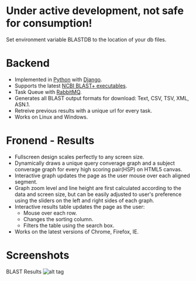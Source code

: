 Under active development, not safe for consumption!
===================================================
Set environment variable BLASTDB to the location of your db files.

Backend
=======
* Implemented in [Python](https://www.python.org/) with [Django](https://www.djangoproject.com/).
* Supports the latest [NCBI BLAST+ executables](http://blast.ncbi.nlm.nih.gov/Blast.cgi?PAGE_TYPE=BlastDocs&DOC_TYPE=Download).
* Task Queue with [RabbitMQ](http://www.rabbitmq.com/).
* Generates all BLAST output formats for download: Text, CSV, TSV, XML, ASN.1.
* Retreive previous results with a unique url for every task.
* Works on Linux and Windows.

Fronend - Results
=================
* Fullscreen design scales perfectly to any screen size.
* Dynamically draws a unique query converage graph and a subject converage graph for every high scoring pair(HSP) on HTML5 canvas.
* Interactive graph updates the page as the user mouse over each aligned segment.
* Graph zoom level and line height are first calculated according to the data and screen size, but can be easily adjusted to user's preference using the sliders on the left and right sides of each graph.
* Interactive results table updates the page as the user:
  * Mouse over each row.
  * Changes the sorting column.
  * Filters the table using the search box.
* Works on the latest versions of Chrome, Firefox, IE.

Screenshots
===========
BLAST Results
![alt tag](https://github.com/hotdogee/django-blast/blob/doc/doc/images/blast-results-dynamic.gif)
